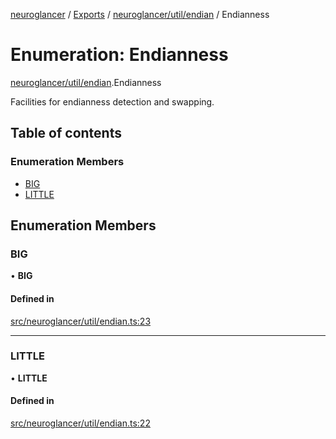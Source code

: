 [neuroglancer](../README.md) / [Exports](../modules.md) / [neuroglancer/util/endian](../modules/neuroglancer_util_endian.md) / Endianness

# Enumeration: Endianness

[neuroglancer/util/endian](../modules/neuroglancer_util_endian.md).Endianness

Facilities for endianness detection and swapping.

## Table of contents

### Enumeration Members

- [BIG](neuroglancer_util_endian.Endianness.md#big)
- [LITTLE](neuroglancer_util_endian.Endianness.md#little)

## Enumeration Members

### BIG

• **BIG**

#### Defined in

[src/neuroglancer/util/endian.ts:23](https://github.com/ActiveBrainAtlas2/neuroglancer/blob/034b457d/src/neuroglancer/util/endian.ts#L23)

___

### LITTLE

• **LITTLE**

#### Defined in

[src/neuroglancer/util/endian.ts:22](https://github.com/ActiveBrainAtlas2/neuroglancer/blob/034b457d/src/neuroglancer/util/endian.ts#L22)
